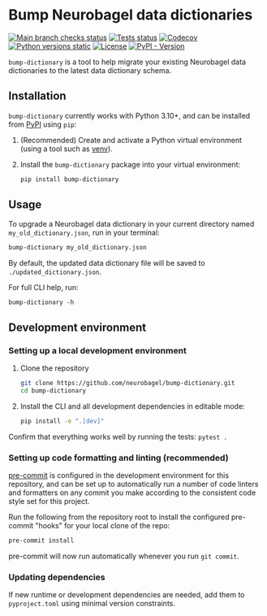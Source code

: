 # Bump Neurobagel data dictionaries

[![Main branch checks status](https://img.shields.io/github/check-runs/neurobagel/bump-dictionary/main?style=flat-square&logo=github)](https://github.com/neurobagel/bump-dictionary/actions?query=branch:main)
[![Tests status](https://img.shields.io/github/actions/workflow/status/neurobagel/bump-dictionary/test.yaml?branch=main&style=flat-square&logo=github&label=tests)](https://github.com/neurobagel/bump-dictionary/actions/workflows/test.yaml)
[![Codecov](https://img.shields.io/codecov/c/github/neurobagel/bump-dictionary?style=flat-square&logo=codecov&link=https%3A%2F%2Fcodecov.io%2Fgh%2Fneurobagel%2Fbump-dictionary)](https://app.codecov.io/gh/neurobagel/bump-dictionary)
[![Python versions static](https://img.shields.io/badge/python-3.10%20%7C%203.11-blue?style=flat-square&logo=python)](https://www.python.org)
[![License](https://img.shields.io/github/license/neurobagel/bump-dictionary?style=flat-square&color=purple&link=LICENSE)](LICENSE)
[![PyPI - Version](https://img.shields.io/pypi/v/bump-dictionary?style=flat-square&logo=pypi&link=https%3A%2F%2Fimg.shields.io%2Fpypi%2Fv%2Fbump-dictionary)](https://pypi.org/project/bump-dictionary/)

`bump-dictionary` is a tool to help migrate your existing Neurobagel data dictionaries to the latest data dictionary schema.

## Installation

`bump-dictionary` currently works with Python 3.10+, and can be installed from [PyPI](https://pypi.org/project/bagel/) using `pip`:

1. (Recommended) Create and activate a Python virtual environment (using a tool such as [venv](https://packaging.python.org/en/latest/guides/installing-using-pip-and-virtual-environments/#create-and-use-virtual-environments)).

2. Install the `bump-dictionary` package into your virtual environment:
    ```bash
    pip install bump-dictionary
    ```

## Usage

To upgrade a Neurobagel data dictionary in your current directory named `my_old_dictionary.json`, run in your terminal:

```bash
bump-dictionary my_old_dictionary.json
```

By default, the updated data dictionary file will be saved to `./updated_dictionary.json`.

For full CLI help, run:
```
bump-dictionary -h
```

## Development environment

### Setting up a local development environment
1. Clone the repository

    ```bash
    git clone https://github.com/neurobagel/bump-dictionary.git
    cd bump-dictionary
    ```

2. Install the CLI and all development dependencies in editable mode:

    ```bash
    pip install -e ".[dev]"
    ```

Confirm that everything works well by running the tests: 
`pytest .`

### Setting up code formatting and linting (recommended)

[pre-commit](https://pre-commit.com/) is configured in the development environment for this repository, and can be set up to automatically run a number of code linters and formatters on any commit you make according to the consistent code style set for this project.

Run the following from the repository root to install the configured pre-commit "hooks" for your local clone of the repo:
```bash
pre-commit install
```

pre-commit will now run automatically whenever you run `git commit`.

### Updating dependencies
If new runtime or development dependencies are needed, add them to `pyproject.toml` using minimal version constraints.
